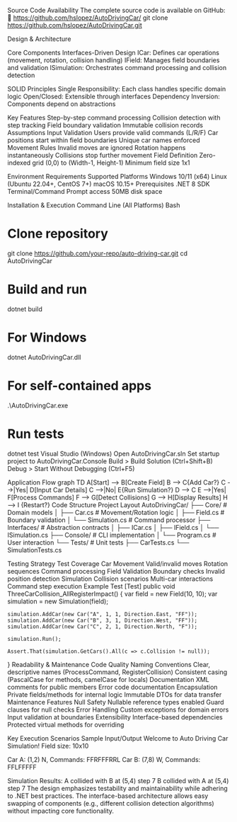 Source Code Availability
The complete source code is available on GitHub:
🔗 https://github.com/hslopez/AutoDrivingCar/
git clone https://github.com/hslopez/AutoDrivingCar.git

Design & Architecture

Core Components
Interfaces-Driven Design
ICar: Defines car operations (movement, rotation, collision handling)
IField: Manages field boundaries and validation
ISimulation: Orchestrates command processing and collision detection

SOLID Principles
Single Responsibility: Each class handles specific domain logic
Open/Closed: Extensible through interfaces
Dependency Inversion: Components depend on abstractions

Key Features
Step-by-step command processing
Collision detection with step tracking
Field boundary validation
Immutable collision records
Assumptions
Input Validation
Users provide valid commands (L/R/F)
Car positions start within field boundaries
Unique car names enforced
Movement Rules
Invalid moves are ignored
Rotation happens instantaneously
Collisions stop further movement
Field Definition
Zero-indexed grid (0,0) to (Width-1, Height-1)
Minimum field size 1x1

Environment Requirements
Supported Platforms
Windows 10/11 (x64)
Linux (Ubuntu 22.04+, CentOS 7+)
macOS 10.15+
Prerequisites
.NET 8 SDK
Terminal/Command Prompt access
50MB disk space

Installation & Execution
Command Line (All Platforms)
Bash
 # Clone repository
git clone https://github.com/your-repo/auto-driving-car.git
cd AutoDrivingCar

# Build and run
dotnet build

# For Windows
dotnet AutoDrivingCar.dll

# For self-contained apps
.\AutoDrivingCar.exe

# Run tests
dotnet test
Visual Studio (Windows)
Open AutoDrivingCar.sln
Set startup project to AutoDrivingCar.Console
Build > Build Solution (Ctrl+Shift+B)
Debug > Start Without Debugging (Ctrl+F5)

Application Flow
graph TD
    A[Start] --> B[Create Field]
    B --> C{Add Car?}
    C -->|Yes| D[Input Car Details]
    C -->|No| E{Run Simulation?}
    D --> C
    E -->|Yes| F[Process Commands]
    F --> G[Detect Collisions]
    G --> H[Display Results]
    H --> I {Restart?}
Code Structure
Project Layout
AutoDrivingCar/
├── Core/               # Domain models
│   ├── Car.cs          # Movement/Rotation logic
│   ├── Field.cs        # Boundary validation
│   └── Simulation.cs   # Command processor
├── Interfaces/         # Abstraction contracts
│   ├── ICar.cs
│   ├── IField.cs
│   └── ISimulation.cs
├── Console/            # CLI implementation
│   └── Program.cs      # User interaction
└── Tests/              # Unit tests
    ├── CarTests.cs
    └── SimulationTests.cs

Testing Strategy
Test Coverage
Car Movement
Valid/invalid moves
Rotation sequences
Command processing
Field Validation
Boundary checks
Invalid position detection
Simulation
Collision scenarios
Multi-car interactions
Command step execution
Example Test
[Test]
public void ThreeCarCollision_AllRegisterImpact()
{
    var field = new Field(10, 10);
    var simulation = new Simulation(field);
    
    simulation.AddCar(new Car("A", 1, 1, Direction.East, "FF"));
    simulation.AddCar(new Car("B", 3, 1, Direction.West, "FF"));
    simulation.AddCar(new Car("C", 2, 1, Direction.North, "F"));
    
    simulation.Run();
    
    Assert.That(simulation.GetCars().All(c => c.Collision != null));
}
Readability & Maintenance
Code Quality
Naming Conventions
Clear, descriptive names (ProcessCommand, RegisterCollision)
Consistent casing (PascalCase for methods, camelCase for locals)
Documentation
XML comments for public members
Error code documentation
Encapsulation
Private fields/methods for internal logic
Immutable DTOs for data transfer
Maintenance Features
Null Safety
Nullable reference types enabled
Guard clauses for null checks
Error Handling
Custom exceptions for domain errors
Input validation at boundaries
Extensibility
Interface-based dependencies
Protected virtual methods for overriding

Key Execution Scenarios
Sample Input/Output
Welcome to Auto Driving Car Simulation!
Field size: 10x10

Car A: (1,2) N, Commands: FFRFFFRRL
Car B: (7,8) W, Commands: FFLFFFFF

Simulation Results:
A collided with B at (5,4) step 7
B collided with A at (5,4) step 7
The design emphasizes testability and maintainability while adhering to .NET best practices. The interface-based architecture allows easy swapping of components (e.g., different collision detection algorithms) without impacting core functionality.


